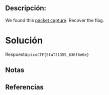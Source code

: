 ## Descripción:
We found this [packet capture](https://jupiter.challenges.picoctf.org/static/483e50268fe7e015c49caf51a69063d0/capture.pcap). Recover the flag.

# Solución

Respuesta:`picoCTF{StaT31355_636f6e6e}`
## Notas

## Referencias
 